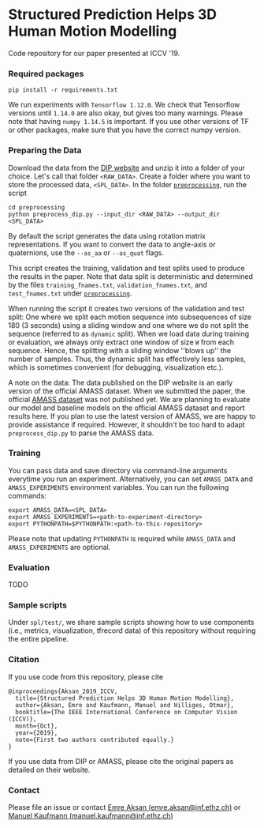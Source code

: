 # Structured Prediction Helps 3D Human Motion Modelling 
Code repository for our paper presented at ICCV '19.

### Required packages
```
pip install -r requirements.txt
```
We run experiments with `Tensorflow 1.12.0`. We check that Tensorflow versions until `1.14.0` are also okay, but gives too many warnings. 
Please note that having `numpy 1.14.5` is important. If you use other versions of TF or other packages, make sure that you have the correct numpy version.  

### Preparing the Data
Download the data from the [DIP website](http://dip.is.tue.mpg.de/) and unzip it into a folder of your choice. Let's call that folder `<RAW_DATA>`. Create a folder where you want to store the processed data, `<SPL_DATA>`. In the folder [`preprocessing`](./preprocessing), run the script

```
cd preprocessing
python preprocess_dip.py --input_dir <RAW_DATA> --output_dir <SPL_DATA>
```

By default the script generates the data using rotation matrix representations. If you want to convert the data to angle-axis or quaternions, use the `--as_aa` or `--as_quat` flags.

This script creates the training, validation and test splits used to produce the results in the paper. Note that data split is deterministic and determined by the files `training_fnames.txt`, `validation_fnames.txt`, and `test_fnames.txt` under [`preprocessing`](./preprocessing).

When running the script it creates two versions of the validation and test split: One where we split each motion sequence into subsequences of size 180 (3 seconds) using a sliding window and one where we do not split the sequence (referred to as `dynamic` split). When we load data during training or evaluation, we always only extract one window of size `W` from each sequence. Hence, the splitting with a sliding window ''blows up'' the number of samples. Thus, the dynamic split has effectively less samples, which is sometimes convenient (for debugging, visualization etc.).

A note on the data: The data published on the DIP website is an early version of the official AMASS dataset. When we submitted the paper, the official [AMASS dataset](https://amass.is.tue.mpg.de/) was not published yet. We are planning to evaluate our model and baseline models on the official AMASS dataset and report results here. 
If you plan to use the latest version of AMASS, we are happy to provide assistance if required. However, it shouldn't be too hard to adapt `preprocess_dip.py` to parse the AMASS data. 

### Training
You can pass data and save directory via command-line arguments everytime you run an experiment. Alternatively, you can set `AMASS_DATA` and `AMASS_EXPERIMENTS` environment variables. You can run the following commands:
```
export AMASS_DATA=<SPL_DATA>
export AMASS_EXPERIMENTS=<path-to-experiment-directory>
export PYTHONPATH=$PYTHONPATH:<path-to-this-repository>
```
Please note that updating `PYTHONPATH` is required while `AMASS_DATA` and `AMASS_EXPERIMENTS` are optional.

### Evaluation
TODO

### Sample scripts
Under `spl/test/`, we share sample scripts showing how to use components (i.e., metrics, visualization, tfrecord data) of this repository without requiring the entire pipeline.   

### Citation
If you use code from this repository, please cite 

```
@inproceedings{Aksan_2019_ICCV,
  title={Structured Prediction Helps 3D Human Motion Modelling},
  author={Aksan, Emre and Kaufmann, Manuel and Hilliges, Otmar},
  booktitle={The IEEE International Conference on Computer Vision (ICCV)},
  month={Oct},
  year={2019},
  note={First two authors contributed equally.}
}
```

If you use data from DIP or AMASS, please cite the original papers as detailed on their website.

### Contact
Please file an issue or contact [Emre Aksan (emre.aksan@inf.ethz.ch)](mailto:emre.aksan@inf.ethz.ch) or [Manuel Kaufmann (manuel.kaufmann@inf.ethz.ch)](mailto:manuel.kaufmann@inf.ethz.ch)
